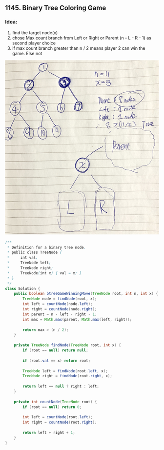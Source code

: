 ## 1145. Binary Tree Coloring Game


### Idea: ###
1) find the target node(x) 
2) chose Max count branch from Left or Right or Parent (n - L - R - 1) as second player choice
3) if max count branch greater than n / 2 means player 2 can win the game. Else not

![](https://github.com/junj0619/CodeLab/blob/master/src/CS1802/Images/1145.%20Binary%20Tree%20Coloring%20Game.JPG)

```java
/**
 * Definition for a binary tree node.
 * public class TreeNode {
 *     int val;
 *     TreeNode left;
 *     TreeNode right;
 *     TreeNode(int x) { val = x; }
 * }
 */
class Solution {
    public boolean btreeGameWinningMove(TreeNode root, int n, int x) {
        TreeNode node = findNode(root, x);
        int left = countNode(node.left);
        int right = countNode(node.right);
        int parent = n - left - right - 1;
        int max = Math.max(parent, Math.max(left, right));
        
        return max > (n / 2); 
    }
    
    private TreeNode findNode(TreeNode root, int x) {
        if (root == null) return null;
        
        if (root.val == x) return root;
        
        TreeNode left = findNode(root.left, x);
        TreeNode right = findNode(root.right, x);
        
        return left == null ? right : left;
    }
    
    private int countNode(TreeNode root) {
        if (root == null) return 0;
        
        int left = countNode(root.left);
        int right = countNode(root.right);
        
        return left + right + 1;                        
    }
}

```
